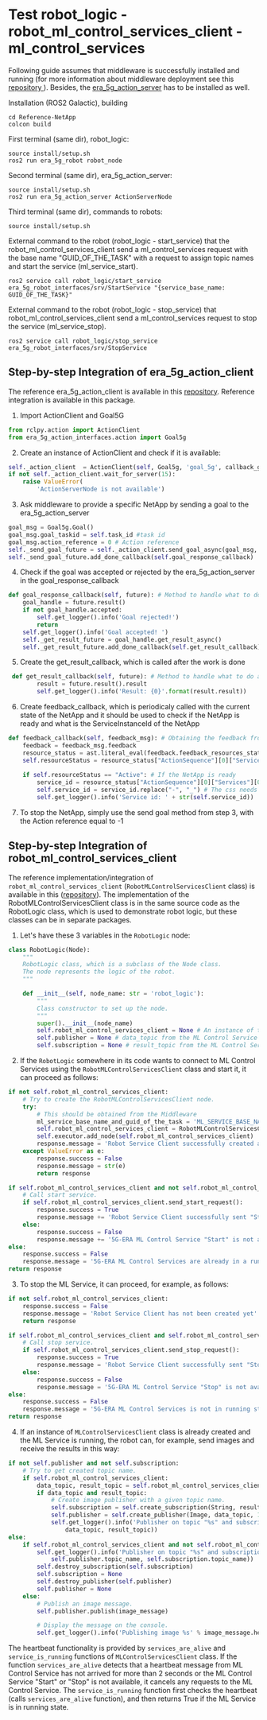 # Test robot_logic - robot_ml_control_services_client - ml_control_services

Following guide assumes that middleware is successfully installed and running (for more information about middleware deployment see this [repository ](https://github.com/5G-ERA/middleware)). Besides, the [era_5g_action_server](https://github.com/5G-ERA/middleware-actionserver) has to be installed as well.

Installation (ROS2 Galactic), building
```console
cd Reference-NetApp
colcon build
```
First terminal (same dir), robot_logic:
```console
source install/setup.sh
ros2 run era_5g_robot robot_node
```
Second terminal (same dir), era_5g_action_server:
```console
source install/setup.sh
ros2 run era_5g_action_server ActionServerNode
```
Third terminal (same dir), commands to robots:
```console
source install/setup.sh
```
External command to the robot (robot_logic - start_service) that the robot_ml_control_services_client send a ml_control_services request with the base name "GUID_OF_THE_TASK" with a request to assign topic names and start the service (ml_service_start).
```console
ros2 service call robot_logic/start_service era_5g_robot_interfaces/srv/StartService "{service_base_name: GUID_OF_THE_TASK}"
```

External command to the robot (robot_logic - stop_service) that robot_ml_control_services_client send a ml_control_services request to stop the service (ml_service_stop).
```console
ros2 service call robot_logic/stop_service era_5g_robot_interfaces/srv/StopService
```


## Step-by-step Integration of era_5g_action_client

The reference era_5g_action_client is available in this [repository](https://github.com/5G-ERA/middleware-actionserver). Reference integration is available in this package. 

1. Import ActionClient and Goal5G

```python 
from rclpy.action import ActionClient
from era_5g_action_interfaces.action import Goal5g
```

2. Create an instance of ActionClient and check if it is available:

```python
self._action_client  = ActionClient(self, Goal5g, 'goal_5g', callback_group=self.callback_group)  # instantiate a new client for the era_5g_action_client
if not self._action_client.wait_for_server(15):
    raise ValueError(
        'ActionServerNode is not available')
```

3. Ask middleware to provide a specific NetApp by sending a goal to the era_5g_action_server

```python
goal_msg = Goal5g.Goal()
goal_msg.goal_taskid = self.task_id #task id
goal_msg.action_reference = 0 # Action reference
self._send_goal_future = self._action_client.send_goal_async(goal_msg, feedback_callback=self.feedback_callback)
self._send_goal_future.add_done_callback(self.goal_response_callback)
```

4. Check if the goal was accepted or rejected by the era_5g_action_server in the goal_response_callback

```python 
def goal_response_callback(self, future): # Method to handle what to do after goal was either rejected or accepted by ActionServerNode.
    goal_handle = future.result()
    if not goal_handle.accepted:
        self.get_logger().info('Goal rejected!')
        return
    self.get_logger().info('Goal accepted! ')
    self._get_result_future = goal_handle.get_result_async()
    self._get_result_future.add_done_callback(self.get_result_callback)
```

5. Create the get_result_callback, which is called after the work is done

```python
 def get_result_callback(self, future): # Method to handle what to do after receiving the action result
        result = future.result().result
        self.get_logger().info('Result: {0}'.format(result.result))
```

6. Create feedback_callback, which is periodicaly called with the current state of the NetApp and it should be used to check if the NetApp is ready and what is the ServiceInstanceId of the NetApp

```python
def feedback_callback(self, feedback_msg): # Obtaining the feedback from the ActionServerNode
    feedback = feedback_msg.feedback
    resource_status = ast.literal_eval(feedback.feedback_resources_status) # get resource feedback for specific action id
    self.resourceStatus = resource_status["ActionSequence"][0]["Services"][0]["ServiceStatus"] # Obtain service status for our deployed service
    
    if self.resourceStatus == "Active": # If the NetApp is ready
        service_id = resource_status["ActionSequence"][0]["Services"][0]["ServiceInstanceId"] # obtain the ID of the service
        self.service_id = service_id.replace("-", "_") # The css needs the GUID to contains underscores instead of dashes
        self.get_logger().info('Service id: ' + str(self.service_id))
```

7. To stop the NetApp, simply use the send goal method from step 3, with the Action reference equal to -1

## Step-by-step Integration of robot_ml_control_services_client

The reference implementation/integration of ``robot_ml_control_services_client`` (``RobotMLControlServicesClient`` class) is 
available in this ([repository](https://github.com/5G-ERA/Reference-NetApp/blob/master/src/era_5g_robot/era_5g_robot/robot_node.py)). 
The implementation of the RobotMLControlServicesClient class is in the same source code as the RobotLogic class, which 
is used to demonstrate robot logic, but these classes can be in separate packages.

1. Let's have these 3 variables in the ``RobotLogic`` node:

```python
class RobotLogic(Node):
    """
    RobotLogic class, which is a subclass of the Node class.
    The node represents the logic of the robot.
    """

    def __init__(self, node_name: str = 'robot_logic'):
        """
        Class constructor to set up the node.
        """
        super().__init__(node_name)
        self.robot_ml_control_services_client = None # An instance of the RobotMLControlServicesClient class
        self.publisher = None # data_topic from the ML Control Service
        self.subscription = None # result_topic from the ML Control Service
```

2. If the ``RobotLogic`` somewhere in its code wants to connect to ML Control Services using 
the ``RobotMLControlServicesClient`` class and start it, it can proceed as follows:

```python
if not self.robot_ml_control_services_client:
    # Try to create the RobotMLControlServicesClient node.
    try:
        # This should be obtained from the Middleware
        ml_service_base_name_and_guid_of_the_task = 'ML_SERVICE_BASE_NAME'+ "_" +'GUID_OF_THE_TASK'
        self.robot_ml_control_services_client = RobotMLControlServicesClient(ml_service_base_name_and_guid_of_the_task)
        self.executor.add_node(self.robot_ml_control_services_client)
        response.message = 'Robot Service Client successfully created and connected with 5G-ERA ML Control Services (' + ml_service_base_name_and_guid_of_the_task + '). '
    except ValueError as e:
        response.success = False
        response.message = str(e)
        return response

if self.robot_ml_control_services_client and not self.robot_ml_control_services_client.service_is_running():
    # Call start service.
    if self.robot_ml_control_services_client.send_start_request():
        response.success = True
        response.message += 'Robot Service Client successfully sent "Start" request to 5G-ERA ML Control Services'
    else:
        response.success = False
        response.message += '5G-ERA ML Control Service "Start" is not available'
else:
    response.success = False
    response.message = '5G-ERA ML Control Services are already in a running state'
return response
```

3. To stop the ML Service, it can proceed, for example, as follows:

```python
if not self.robot_ml_control_services_client:
    response.success = False
    response.message = 'Robot Service Client has not been created yet'
    return response

if self.robot_ml_control_services_client and self.robot_ml_control_services_client.service_is_running():
    # Call stop service.
    if self.robot_ml_control_services_client.send_stop_request():
        response.success = True
        response.message = 'Robot Service Client successfully sent "Stop" request to 5G-ERA ML Control Services'
    else:
        response.success = False
        response.message = '5G-ERA ML Control Service "Stop" is not available'
else:
    response.success = False
    response.message = '5G-ERA ML Control Services is not in running state'
return response
```

4. If an instance of ``MLControlServicesClient`` class is already created and the ML Service is running, 
the robot can, for example, send images and receive the results in this way:

```python
if not self.publisher and not self.subscription:
    # Try to get created topic name.
    if self.robot_ml_control_services_client:
        data_topic, result_topic = self.robot_ml_control_services_client.get_topic_names()
        if data_topic and result_topic:
            # Create image publisher with a given topic name.
            self.subscription = self.create_subscription(String, result_topic, self.result_callback, 10)
            self.publisher = self.create_publisher(Image, data_topic, 100)
            self.get_logger().info('Publisher on topic "%s" and subscription on topic "%s" created' % (
                data_topic, result_topic))
else:
    if self.robot_ml_control_services_client and not self.robot_ml_control_services_client.service_is_running():
        self.get_logger().info('Publisher on topic "%s" and subscription on topic "%s" destroyed' % (
            self.publisher.topic_name, self.subscription.topic_name))
        self.destroy_subscription(self.subscription)
        self.subscription = None
        self.destroy_publisher(self.publisher)
        self.publisher = None
    else:
        # Publish an image message.
        self.publisher.publish(image_message)

        # Display the message on the console.
        self.get_logger().info('Publishing image %s' % image_message.header.frame_id)
```
The heartbeat functionality is provided by ``services_are_alive`` and ``service_is_running`` functions 
of ``MLControlServicesClient`` class. If the function ``services_are_alive`` detects that a heartbeat message 
from ML Control Service has not arrived for more than 2 seconds or the ML Control Service "Start" or "Stop" 
is not available, it cancels any requests to the ML Control Service. The ``service_is_running`` function first 
checks the heartbeat (calls ``services_are_alive`` function), and then returns True if the ML Service is in running state.
